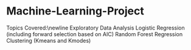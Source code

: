 # Machine-Learning-Project

Topics Covered:\newline
Exploratory Data Analysis
Logistic Regression (including forward selection based on AIC)
Random Forest Regression
Clustering (Kmeans and Kmodes)
